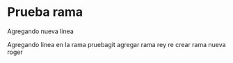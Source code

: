 # Prueba rama
Agregando nueva linea 

Agregando linea en la rama pruebagit
 agregar rama rey re
 crear rama nueva roger